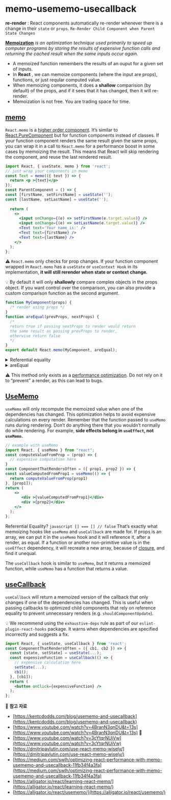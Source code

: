 # memo-usememo-usecallback

**re-render** :
React components automatically re-render whenever there is a change in their `state` or `props`.
`Re-Render Child Component when Parent State Changes`

**[Memoization](https://en.wikipedia.org/wiki/Memoization)** *is an optimization technique used primarily to speed up computer programs by storing the results of expensive function calls and returning the cached result when the same inputs occur again.*
* A memoized function remembers the results of an ouput for a given set of inputs.
* In **React** , we can memoize components (where the input are props), functions, or just reqular computed value.
* When memoizing components, it does a **shallow** comparision (by default) of the props, and if it sees that it has changed, then it will re-render.
* Memoization is not free. You are trading space for time. 

## [memo](https://reactjs.org/docs/react-api.html#reactmemo)
`React.memo` is a [higher order component](https://reactjs.org/docs/higher-order-components.html). It’s similar to [React.PureComponent](https://reactjs.org/docs/react-api.html#reactpurecomponent) but for function components instead of classes. If your function component renders the same result given the same props, you can wrap it in a call to `React.memo` for a performance boost in some cases by memoizing the result. This means that React will skip rendering the component, and reuse the last rendered result.

```jsx
import React, { useState, memo } from 'react';
// just wrap your components in memo
const Text = memo(({ text }) => {
  return <p >{text}</p>
});
const ParentComponent = () => {
const [firstName, setFirstName] = useState('');
const [lastName, setLastName] = useState('');
  
  return (
    <>
      <input onChange={(e) => setFirstName(e.target.value)} />
      <input onChange={(e) => setLastName(e.target.value)} />
      <Text text='Your name is:' />
      <Text text={firstName} />
      <Text text={lastName} />
    </>
  );
};
```

:warning: `React.memo` only checks for prop changes. If your function component wrapped in `React.memo` has a `useState` or `useContext Hook` in its implementation, **it will still rerender when state or context change.**


:bulb: By default it will only **shallowly** compare complex objects in the props object. If you want control over the comparison, you can also provide a custom comparison function as the second argument.
```jsx
function MyComponent(props) {
  /* render using props */
}
function areEqual(prevProps, nextProps) {
  /*
  return true if passing nextProps to render would return
  the same result as passing prevProps to render,
  otherwise return false
  */
}
export default React.memo(MyComponent, areEqual);
```

<details><summary>Referential equality</summary>
  <p>
    
  ```javascript
  true === true // true
false === false // true
1 === 1 // true
'a' === 'a' // true
{} === {} // false
[] === [] // false
() => {} === () => {} // false
const z = {}
z === z // true
  ```
  </p>
  </details>
  
<details><summary>areEqual</summary>
<p>

```jsx
React.memo(Component, [areEqual(prevProps, nextProps)]);
```

```jsx
const areEqual = (prevProps, nextProps) => {
  return (prevProps.name === nextProps.name)
};
React.memo(Person, areEqual);
```
</p>
</details>


  
:warning: This method only exists as a [performance optimization](https://github.com/facebook/react/issues/15156). Do not rely on it to “prevent” a render, as this can lead to bugs.

## [UseMemo](https://reactjs.org/docs/hooks-reference.html#usememo)

`useMemo` will only recompute the memoized value when one of the dependencies has changed. This optimization helps to avoid expensive calculations on every render. Remember that the function passed to `useMemo` runs during rendering. Don’t do anything there that you wouldn’t normally do while rendering. For example, **side effects belong in `useEffect`, not `useMemo`.**

```jsx
// example with useMemo
import React, { useMemo } from "react";
const computeValueFromProp = (prop) => {
  // expensive computation here
}
const ComponentThatRendersOften = ({ prop1, prop2 }) => {
const valueComputedFromProp1 = useMemo(() => {
  return computeValueFromProp(prop1)
}, [prop1]);
return (
    <>
       <div >{valueComputedFromProp1}</div>
       <div >{prop2}</div>
    </>
  );
};
```
Referential Equality? ```javascript [] === [] // false``` That’s exactly what memoizing hooks like `useMemo` and `useCallback` are made for. If props is an array, we can put it in the `useMemo` hook and it will reference it, after a render, as equal. If a function or another non-primitive value is in the `useEffect` dependency, it will recreate a new array, because of [closure](https://developer.mozilla.org/en-US/docs/Web/JavaScript/Closures), and find it unequal.

The `useCallback` hook is similar to `useMemo`, but it returns a memoized function, while `useMemo` has a function that returns a value.

## [useCallback](https://reactjs.org/docs/hooks-reference.html#usecallback)

`useCallback` will return a memoized version of the callback that only changes if one of the dependencies has changed. This is useful when passing callbacks to optimized child components that rely on reference equality to prevent unnecessary renders (e.g. `shouldComponentUpdate`).

:bulb: We recommend using the `exhaustive-deps` rule as part of our `eslint-plugin-react-hooks` package. It warns when dependencies are specified incorrectly and suggests a fix.

```jsx
import React, { useState, useCallback } from 'react';
const ComponentThatRendersOften = ({ cb1, cb2 }) => {
  const [state, setState] = useState(...);
  const expensiveFunction = useCallback(() => {
    // expensive calculation here
    setState(...);
    cb1();
  }, [cb1]);
  return (
    <button onClick={expensiveFunction} />
  );
};
```

:memo: **참고 자료**   
* [https://kentcdodds.com/blog/usememo-and-usecallback](https://kentcdodds.com/blog/usememo-and-usecallback)   
* [https://www.youtube.com/watch?v=4BranN3qnDU&t=13s](https://www.youtube.com/watch?v=4BranN3qnDU&t=13s) :bookmark:   
* [https://www.youtube.com/watch?v=3cYtqrNUiVw](https://www.youtube.com/watch?v=3cYtqrNUiVw)   
* [https://dmitripavlutin.com/use-react-memo-wisely/](https://dmitripavlutin.com/use-react-memo-wisely/)   
* [https://medium.com/swlh/optimizing-react-performance-with-memo-usememo-and-usecallback-11fb34f4a3fa](https://medium.com/swlh/optimizing-react-performance-with-memo-usememo-and-usecallback-11fb34f4a3fa)   
* [https://alligator.io/react/learning-react-memo/](https://alligator.io/react/learning-react-memo/)   
* [https://alligator.io/react/usememo/](https://alligator.io/react/usememo/)   
